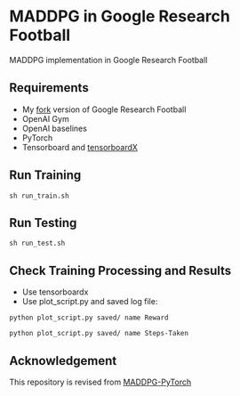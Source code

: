 # MADDPG in Google Research Football
MADDPG implementation in Google Research Football

## Requirements
* My [fork](https://github.com/chrisyrniu/football) version of Google Research Football
* OpenAI Gym
* OpenAI baselines
* PyTorch
* Tensorboard and [tensorboardX](https://github.com/lanpa/tensorboardX)

## Run Training
`sh run_train.sh`

## Run Testing
`sh run_test.sh`

## Check Training Processing and Results
* Use tensorboardx
* Use plot_script.py and saved log file:

`python plot_script.py saved/ name Reward`

`python plot_script.py saved/ name Steps-Taken`

## Acknowledgement
This repository is revised from [MADDPG-PyTorch](https://github.com/shariqiqbal2810/maddpg-pytorch)


